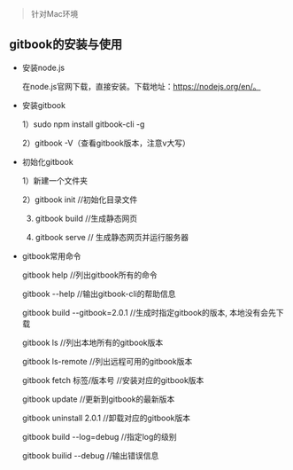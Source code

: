 > 针对Mac环境

## gitbook的安装与使用

  * 安装node.js

    在node.js官网下载，直接安装。下载地址：https://nodejs.org/en/。

  * 安装gitbook

    1）sudo npm install gitbook-cli -g

    2）gitbook -V（查看gitbook版本，注意v大写）

  * 初始化gitbook

    1）新建一个文件夹

    2）gitbook init //初始化目录文件

    3) gitbook build //生成静态网页

    4) gitbook serve // 生成静态网页并运行服务器

  * gitbook常用命令

    gitbook help //列出gitbook所有的命令

    gitbook --help //输出gitbook-cli的帮助信息
    
    gitbook build --gitbook=2.0.1 //生成时指定gitbook的版本, 本地没有会先下载

    gitbook ls //列出本地所有的gitbook版本

    gitbook ls-remote //列出远程可用的gitbook版本

    gitbook fetch 标签/版本号 //安装对应的gitbook版本

    gitbook update //更新到gitbook的最新版本

    gitbook uninstall 2.0.1 //卸载对应的gitbook版本

    gitbook build --log=debug //指定log的级别

    gitbook builid --debug //输出错误信息